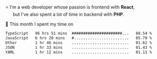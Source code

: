 ⭐ I'm a web developer whose passion is frontend with <b>React</b>,<br/>
&nbsp; &nbsp; &nbsp; but I've also spent a lot of time in backend with <b>PHP</b>.

📅 This month I spent my time on

<!--START_SECTION:waka-->

```txt
TypeScript   96 hrs 51 mins  ######################...   88.54 %
JavaScript   6 hrs 20 mins   #........................   05.79 %
Other        1 hr 46 mins    .........................   01.62 %
JSON         1 hr 33 mins    .........................   01.43 %
YAML         1 hr 12 mins    .........................   01.11 %
```

<!--END_SECTION:waka-->
